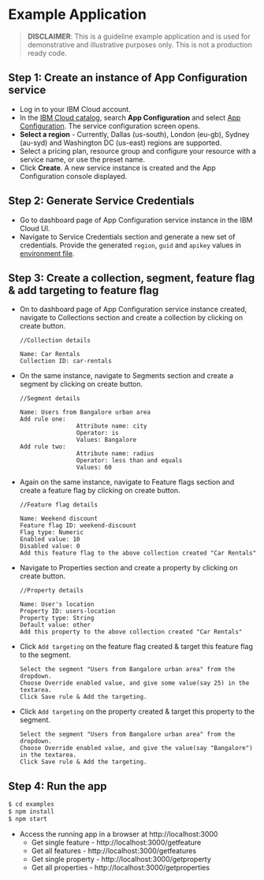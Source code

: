 # Example Application

> **DISCLAIMER**: This is a guideline example application and is used for demonstrative and illustrative purposes only. This is not a production ready code.

## Step 1: Create an instance of App Configuration service
- Log in to your IBM Cloud account.
- In the [IBM Cloud catalog](https://cloud.ibm.com/catalog#services), search **App Configuration** and select [App Configuration](https://cloud.ibm.com/catalog/services/app-configuration). The service configuration screen opens.
- **Select a region** - Currently, Dallas (us-south), London (eu-gb), Sydney (au-syd) and Washington DC (us-east) regions are supported.
- Select a pricing plan, resource group and configure your resource with a service name, or use the preset name.
- Click **Create**. A new service instance is created and the App Configuration console displayed.

## Step 2: Generate Service Credentials
- Go to dashboard page of App Configuration service instance in the IBM Cloud UI.
- Navigate to Service Credentials section and generate a new set of credentials. Provide the generated `region`, `guid` and `apikey` values in [environment file](.env#1).
## Step 3: Create a collection, segment, feature flag & add targeting to feature flag
- On to dashboard page of App Configuration service instance created, navigate to Collections section and create a collection by clicking on create button.
    ```
    //Collection details

    Name: Car Rentals
    Collection ID: car-rentals
    ```
- On the same instance, navigate to Segments section and create a segment by clicking on create button.
    ```
    //Segment details

    Name: Users from Bangalore urban area
    Add rule one: 
                    Attribute name: city
                    Operator: is
                    Values: Bangalore
    Add rule two: 
                    Attribute name: radius
                    Operator: less than and equals
                    Values: 60

    ```
- Again on the same instance, navigate to Feature flags section and create a feature flag by clicking on create button.
    ```
    //Feature flag details

    Name: Weekend discount
    Feature flag ID: weekend-discount
    Flag type: Numeric
    Enabled value: 10
    Disabled value: 0
    Add this feature flag to the above collection created "Car Rentals"
    ```
- Navigate to Properties section and create a property by clicking on create button.
    ```
    //Property details

    Name: User's location
    Property ID: users-location
    Property type: String
    Default value: other
    Add this property to the above collection created "Car Rentals"
    ```
- Click `Add targeting` on the feature flag created & target this feature flag to the segment.
    ```
    Select the segment "Users from Bangalore urban area" from the dropdown.
    Choose Override enabled value, and give some value(say 25) in the textarea.
    Click Save rule & Add the targeting.
    ```
- Click `Add targeting` on the property created & target this property to the segment.
    ```
    Select the segment "Users from Bangalore urban area" from the dropdown.
    Choose Override enabled value, and give the value(say "Bangalore") in the textarea.
    Click Save rule & Add the targeting.
    ```

## Step 4: Run the app
```bash
$ cd examples
$ npm install
$ npm start
```
- Access the running app in a browser at http://localhost:3000
  - Get single feature - http://localhost:3000/getfeature
  - Get all features - http://localhost:3000/getfeatures
  - Get single property - http://localhost:3000/getproperty
  - Get all properties - http://localhost:3000/getproperties
